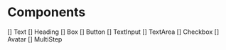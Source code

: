 # Components

[] Text
[] Heading
[] Box
[] Button
[] TextInput
[] TextArea
[] Checkbox
[] Avatar
[] MultiStep